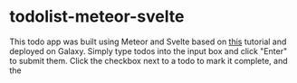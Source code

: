# todolist-meteor-svelte

This todo app was built using Meteor and Svelte based on [this](https://svelte-tutorial.meteor.com/simple-todos/) tutorial and deployed on Galaxy. Simply type todos into the input box and click "Enter" to submit them. Click the checkbox next to a todo to mark it complete, and the 
